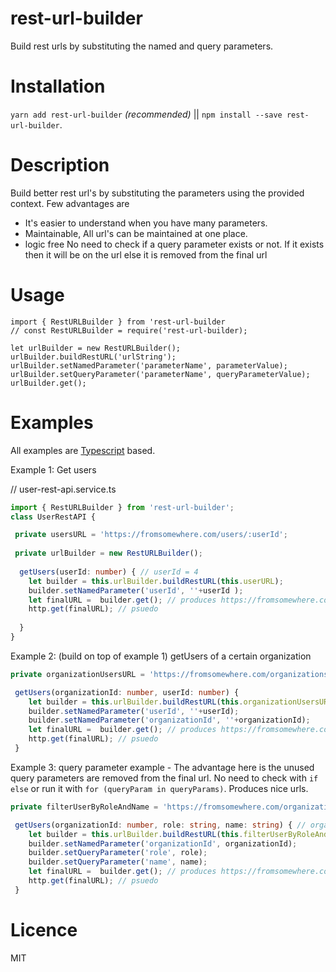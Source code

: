 # rest-url-builder

Build rest urls by substituting the named and  query parameters.

# Installation
`yarn add rest-url-builder` *(recommended)* || `npm install --save rest-url-builder`.

# Description

Build better rest url's by substituting the parameters using the provided context. Few advantages are 
- It's easier to understand when you have many parameters.
- Maintainable, All url's can be maintained at one place.
- logic free No need to check if a query parameter exists or not. If it exists then it will be on the url else it is removed from the final url

# Usage

```
import { RestURLBuilder } from 'rest-url-builder
// const RestURLBuilder = require('rest-url-builder);

let urlBuilder = new RestURLBuilder();
urlBuilder.buildRestURL('urlString');
urlBuilder.setNamedParameter('parameterName', parameterValue);
urlBuilder.setQueryParameter('parameterName', queryParameterValue);
urlBuilder.get();
```

# Examples
All examples are [Typescript](https://www.typescriptlang.org/) based.

Example 1: Get users

// user-rest-api.service.ts
```typescript
import { RestURLBuilder } from 'rest-url-builder';
class UserRestAPI {

 private usersURL = 'https://fromsomewhere.com/users/:userId';
 
 private urlBuilder = new RestURLBuilder();
 
  getUsers(userId: number) { // userId = 4
    let builder = this.urlBuilder.buildRestURL(this.userURL);
    builder.setNamedParameter('userId', ''+userId );
    let finalURL =  builder.get(); // produces https://fromsomewhere.com/users/4
    http.get(finalURL); // psuedo 
    
  }
} 
```
Example 2: (build on top of example 1) getUsers of a certain organization
```typescript
private organizationUsersURL = 'https://fromsomewhere.com/organizations/:organizationId/users/:userId';

 getUsers(organizationId: number, userId: number) {
    let builder = this.urlBuilder.buildRestURL(this.organizationUsersURL);
    builder.setNamedParameter('userId', ''+userId); 
    builder.setNamedParameter('organizationId', ''+organizationId);
    let finalURL =  builder.get(); // produces https://fromsomewhere.com/organizations/3/users/110
    http.get(finalURL); // psuedo 
 }

```
Example 3: query parameter example - The advantage here is the unused query parameters are removed from the final url. No need to check with `if else` or run it with `for (queryParam in queryParams)`. Produces nice urls.

```typescript
private filterUserByRoleAndName = 'https://fromsomewhere.com/organizations/:organizationId/users?role=:role&name=:name';

 getUsers(organizationId: number, role: string, name: string) { // organizationId = 3, role ="manager", name=null
    let builder = this.urlBuilder.buildRestURL(this.filterUserByRoleAndName);
    builder.setNamedParameter('organizationId', organizationId);
    builder.setQueryParameter('role', role);
    builder.setQueryParameter('name', name);
    let finalURL =  builder.get(); // produces https://fromsomewhere.com/organizations/3/users?role=manager (since name is null, it will not get appeneded to the url)
    http.get(finalURL); // psuedo 
 }
```

# Licence
MIT
